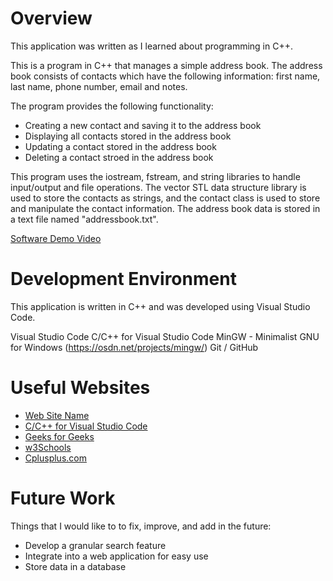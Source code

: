 # Overview

This application was written as I learned about programming in C++.

This is a program in C++ that manages a simple address book. The address book consists of contacts which have the following information: first name, last name, phone number, email and notes. 

The program provides the following functionality:
- Creating a new contact and saving it to the address book
- Displaying all contacts stored in the address book
- Updating a contact stored in the address book
- Deleting a contact stroed in the address book

This program uses the iostream, fstream, and string libraries to handle input/output and file operations. The vector STL data structure library is used to store the contacts as strings, and the contact class is used to store and manipulate the contact information. The address book data is stored in a text file named "addressbook.txt".

[Software Demo Video](http://youtube.link.goes.here)

# Development Environment

This application is written in C++ and was developed using Visual Studio Code.

Visual Studio Code
C/C++ for Visual Studio Code
MinGW - Minimalist GNU for Windows (https://osdn.net/projects/mingw/)
Git / GitHub

# Useful Websites

- [Web Site Name](http://url.link.goes.here)
- [C/C++ for Visual Studio Code](https://code.visualstudio.com/docs/languages/cpp)
- [Geeks for Geeks](https://www.geeksforgeeks.org/)
- [w3Schools](https://www.w3schools.com/cpp)
- [Cplusplus.com](https://cplusplus.com/reference/stl/)

# Future Work

Things that I would like to to fix, improve, and add in the future:
- Develop a granular search feature
- Integrate into a web application for easy use
- Store data in a database
